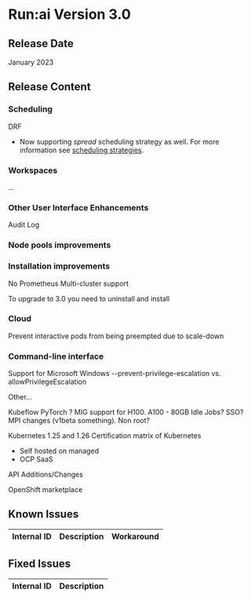# Run:ai Version 3.0

## Release Date
 January 2023 

## Release Content

### Scheduling

DRF


* Now supporting _spread_ scheduling strategy as well. For more information see [scheduling strategies](../Researcher/scheduling/strategies.md). 


### Workspaces

...
### Other User Interface Enhancements

Audit Log

### Node pools improvements

### Installation improvements 

No Prometheus 
Multi-cluster support

To upgrade to 3.0 you need to uninstall and install

### Cloud
Prevent interactive pods from being preempted due to scale-down

### Command-line interface

Support for Microsoft Windows
--prevent-privilege-escalation vs. allowPrivilegeEscalation


Other...


Kubeflow PyTorch ?
MIG support for H100.   A100 - 80GB
Idle Jobs?
SSO?
MPI changes (v1beta something). Non root?

Kubernetes 1.25 and 1.26
Certification matrix of Kubernetes
- Self hosted on managed
- OCP SaaS

API Additions/Changes

OpenShift marketplace

## Known Issues

|Internal ID| Description  | Workaround   |
|-----------|--------------|--------------|



## Fixed Issues

|Internal ID | Description   |
|------------|---------------|



